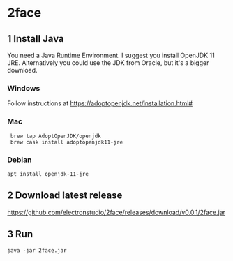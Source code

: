 # 2face 

## 1 Install Java

You need a Java Runtime Environment.  I suggest you install OpenJDK 11 JRE.
Alternatively you could use the JDK from Oracle, but it's a bigger download.

### Windows

Follow instructions at https://adoptopenjdk.net/installation.html#

### Mac

     brew tap AdoptOpenJDK/openjdk
     brew cask install adoptopenjdk11-jre
     
### Debian

    apt install openjdk-11-jre
   
## 2 Download latest release 

https://github.com/electronstudio/2face/releases/download/v0.0.1/2face.jar

## 3 Run

    java -jar 2face.jar
